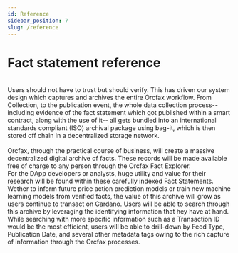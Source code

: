 ```yaml
---
id: Reference
sidebar_position: 7
slug: /reference
---
```


# Fact statement reference
<br/>
Users should not have to trust but should verify. This has driven our system
design which captures and archives the entire Orcfax workflow. From Collection,
to the publication event, the whole data collection process-- including evidence
of the fact statement which got published within a smart contract, along with
the use of it-- all gets bundled into an international standards compliant (ISO)
archival package using bag-it, which is then stored off chain in a decentralized
storage network.<br/>
<br/>
Orcfax, through the practical course of business, will create a massive
decentralized digital archive of facts. These records will be made available
free of charge to any person through the Orcfax Fact Explorer.
<br/>
For the DApp developers or analysts, huge utility and value for their research
will be found within these carefully indexed Fact Statements. Wether to inform
future price action prediction models or train new machine learning models from
verified facts, the value of this archive will grow as users continue to
transact on Cardano. Users will be able to search through this archive by
leveraging the identifying information that hey have at hand. While searching
with more specific information such as a Transaction ID would be the most
efficient, users will be able to drill-down by Feed Type, Publication Date, and
several other metadata tags owing to the rich capture of information through the
Orcfax processes.<br/>
